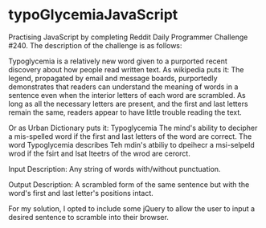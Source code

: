 # typoGlycemiaJavaScript
Practising JavaScript by completing Reddit Daily Programmer Challenge #240. The description of the challenge is as follows:

Typoglycemia is a relatively new word given to a purported recent discovery about how people read written text. As wikipedia puts it:
The legend, propagated by email and message boards, purportedly demonstrates that readers can understand the meaning of words in a sentence even when the interior letters of each word are scrambled. As long as all the necessary letters are present, and the first and last letters remain the same, readers appear to have little trouble reading the text.

Or as Urban Dictionary puts it:
Typoglycemia
The mind's ability to decipher a mis-spelled word if the first and last letters of the word are correct.
The word Typoglycemia describes Teh mdin's atbiliy to dpeihecr a msi-selpeld wrod if the fsirt and lsat lteetrs of the wrod are cerorct.

Input Description:
Any string of words with/without punctuation.

Output Description:
A scrambled form of the same sentence but with the word's first and last letter's positions intact.

For my solution, I opted to include some jQuery to allow the user to input a desired sentence to scramble into their browser.

